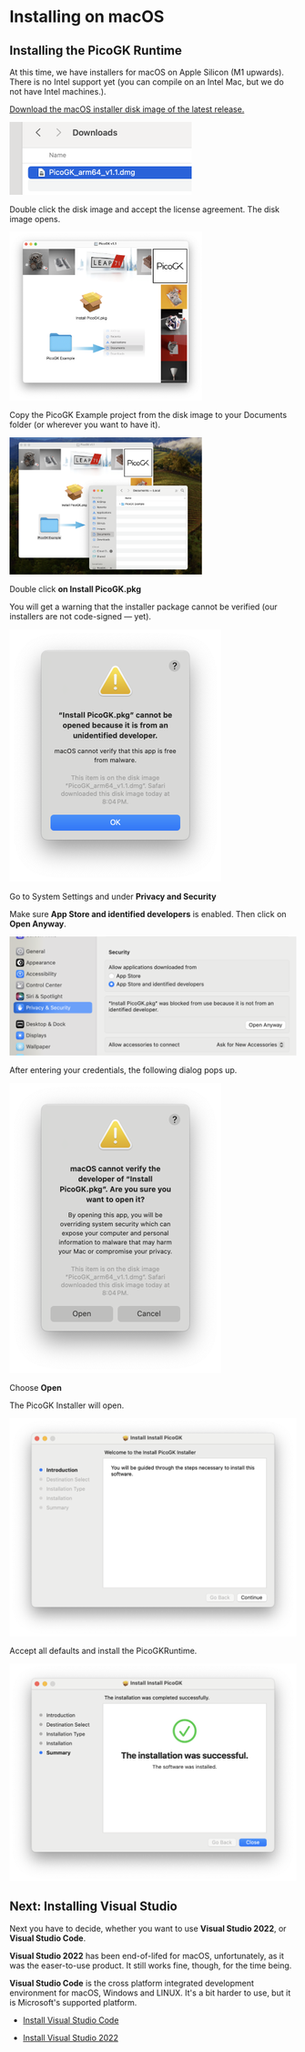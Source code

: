 # Installing on macOS

## Installing the PicoGK Runtime

At this time, we have installers for macOS on Apple Silicon (M1 upwards). There is no Intel support yet (you can compile on an Intel Mac, but we do not have Intel machines.).

[Download the macOS installer disk image of the latest release.](https://github.com/leap71/PicoGK/releases)

<img src="images/image-20231125201341187.png" style="zoom:50%;" />

Double click the disk image and accept the license agreement. The disk image opens.

<img src="images/PicoGKDMG.png" style="zoom:33%;" />

Copy the PicoGK Example project from the disk image to your Documents folder (or wherever you want to have it).

<img src="images/MacOSPicoGKExample.png" style="zoom:33%;" />

Double click **on Install PicoGK.pkg**

You will get a warning that the installer package cannot be verified (our installers are not code-signed — yet).

<img src="images/MacInstallerWarning.png" style="zoom:50%;" />

Go to System Settings and under **Privacy and Security**

Make sure **App Store and identified developers** is enabled. Then click on **Open Anyway**.

<img src="images/MacSecuritySettings.png" style="zoom:50%;"/>

After entering your credentials, the following dialog pops up.

<img src="images/Mac_OpenInstaller.png" style="zoom:50%;" />

Choose **Open**

The PicoGK Installer will open.

<img src="images/MacInstaller1.png" style="zoom:50%;" />

Accept all defaults and install the PicoGKRuntime.

<img src="images/MacInstaller2.png" style="zoom:50%;" />


## Next: Installing Visual Studio

Next you have to decide, whether you want to use **Visual Studio 2022**, or **Visual Studio Code**. 

**Visual Studio 2022** has been end-of-lifed for macOS, unfortunately, as it was the easer-to-use product. It still works fine, though, for the time being.

**Visual Studio Code** is the cross platform integrated development environment for macOS, Windows and LINUX. It's a bit harder to use, but it is Microsoft's supported platform.

- [Install Visual Studio Code](VisualStudioCode_FirstTime.md)

- [Install Visual Studio 2022](VisualStudio_FirstTime.md)

